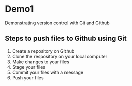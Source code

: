 # Demo1
Demonstrating version control with Git and Github
## Steps to push files to Github using Git
1. Create a repository on Github
2. Clone the respository on your local computer
3. Make changes to your files
4. Stage your files
5. Commit your files with a message
6. Push your files
